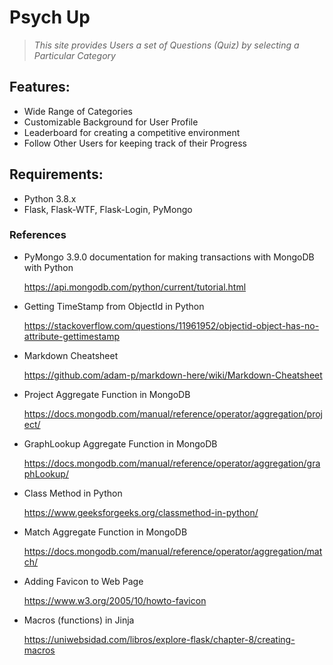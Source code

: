 # Psych Up

> *This site provides Users a set of Questions (Quiz) by selecting a Particular Category*

## Features:

* Wide Range of Categories
* Customizable Background for User Profile
* Leaderboard for creating a competitive environment
* Follow Other Users for keeping track of their Progress

## Requirements:

* Python 3.8.x
* Flask, Flask-WTF, Flask-Login, PyMongo

### References 

* PyMongo 3.9.0 documentation for making transactions with MongoDB with Python

    https://api.mongodb.com/python/current/tutorial.html
    

* Getting TimeStamp from ObjectId in Python

    https://stackoverflow.com/questions/11961952/objectid-object-has-no-attribute-gettimestamp

* Markdown Cheatsheet

    https://github.com/adam-p/markdown-here/wiki/Markdown-Cheatsheet

* Project Aggregate Function in MongoDB

    https://docs.mongodb.com/manual/reference/operator/aggregation/project/

* GraphLookup Aggregate Function in MongoDB

    https://docs.mongodb.com/manual/reference/operator/aggregation/graphLookup/

* Class Method in Python

    https://www.geeksforgeeks.org/classmethod-in-python/

* Match Aggregate Function in MongoDB

    https://docs.mongodb.com/manual/reference/operator/aggregation/match/

* Adding Favicon to Web Page

    https://www.w3.org/2005/10/howto-favicon

* Macros (functions) in Jinja

    https://uniwebsidad.com/libros/explore-flask/chapter-8/creating-macros

